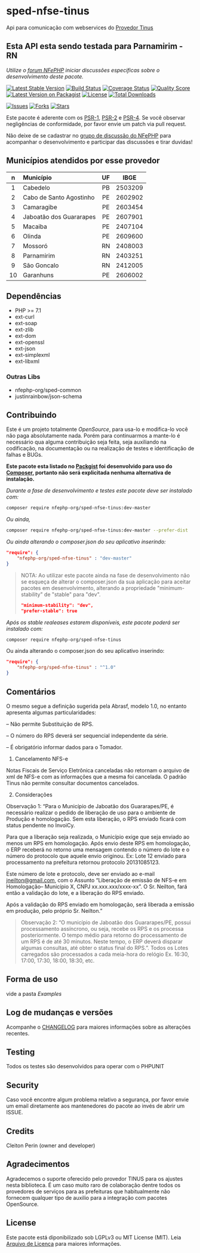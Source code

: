 # sped-nfse-tinus

Api para comunicação com webservices do [Provedor Tinus](https://www.tinus.com.br/)

## Esta API esta sendo testada para Parnamirim - RN

*Utilize o [forum NFePHP](https://groups.google.com/forum/#!forum/nfephp) iniciar discussões especificas sobre o desenvolvimento deste pacote.*


[![Latest Stable Version][ico-stable]][link-packagist]
[![Build Status][ico-travis]][link-travis]
[![Coverage Status][ico-scrutinizer]][link-scrutinizer]
[![Quality Score][ico-code-quality]][link-code-quality]
[![Latest Version on Packagist][ico-version]][link-packagist]
[![License][ico-license]][link-packagist]
[![Total Downloads][ico-downloads]][link-downloads]

[![Issues][ico-issues]][link-issues]
[![Forks][ico-forks]][link-forks]
[![Stars][ico-stars]][link-stars]

Este pacote é aderente com os [PSR-1], [PSR-2] e [PSR-4]. Se você observar negligências de conformidade, por favor envie um patch via pull request.

[PSR-1]: https://github.com/php-fig/fig-standards/blob/master/accepted/PSR-1-basic-coding-standard.md
[PSR-2]: https://github.com/php-fig/fig-standards/blob/master/accepted/PSR-2-coding-style-guide.md
[PSR-4]: https://github.com/php-fig/fig-standards/blob/master/accepted/PSR-4-autoloader.md

Não deixe de se cadastrar no [grupo de discussão do NFePHP](http://groups.google.com/group/nfephp) para acompanhar o desenvolvimento e participar das discussões e tirar duvidas!

## Municípios atendidos por esse provedor

|n|Município|UF|IBGE|
|:---:|:---|:---:|:---:|
|1|Cabedelo|PB|2503209|
|2|Cabo de Santo Agostinho|PE|2602902|
|3|Camaragibe|PE|2603454|
|4|Jaboatão dos Guararapes|PE|2607901|
|5|Macaiba|PE|2407104|
|6|Olinda|PE|2609600|
|7|Mossoró|RN|2408003|
|8|Parnamirim|RN|2403251|
|9|São Goncalo|RN|2412005|
|10|Garanhuns|PE|2606002|



## Dependências

- PHP >= 7.1
- ext-curl
- ext-soap
- ext-zlib
- ext-dom
- ext-openssl
- ext-json
- ext-simplexml
- ext-libxml

### Outras Libs

- nfephp-org/sped-common
- justinrainbow/json-schema

## Contribuindo
Este é um projeto totalmente *OpenSource*, para usa-lo e modifica-lo você não paga absolutamente nada. Porém para continuarmos a mante-lo é necessário qua alguma contribuição seja feita, seja auxiliando na codificação, na documentação ou na realização de testes e identificação de falhas e BUGs.

**Este pacote esta listado no [Packgist](https://packagist.org/) foi desenvolvido para uso do [Composer](https://getcomposer.org/), portanto não será explicitada nenhuma alternativa de instalação.**

*Durante a fase de desenvolvimento e testes este pacote deve ser instalado com:*
```bash
composer require nfephp-org/sped-nfse-tinus:dev-master
```

*Ou ainda,*
```bash
composer require nfephp-org/sped-nfse-tinus:dev-master --prefer-dist
```

*Ou ainda alterando o composer.json do seu aplicativo inserindo:*
```json
"require": {
    "nfephp-org/sped-nfse-tinus" : "dev-master"
}
```

> NOTA: Ao utilizar este pacote ainda na fase de desenvolvimento não se esqueça de alterar o composer.json da sua aplicação para aceitar pacotes em desenvolvimento, alterando a propriedade "minimum-stability" de "stable" para "dev".
> ```json
> "minimum-stability": "dev",
> "prefer-stable": true
> ```

*Após os stable realeases estarem disponíveis, este pacote poderá ser instalado com:*
```bash
composer require nfephp-org/sped-nfse-tinus
```
Ou ainda alterando o composer.json do seu aplicativo inserindo:
```json
"require": {
    "nfephp-org/sped-nfse-tinus" : "^1.0"
}
```

## Comentários

O mesmo segue a definição sugerida pela Abrasf, modelo 1.0, no entanto apresenta algumas particularidades:

– Não permite Substituição de RPS.

– O número do RPS deverá ser sequencial independente da série.

– É obrigatório informar dados para o Tomador.

1. Cancelamento NFS-e

Notas Fiscais de Serviço Eletrônica canceladas não retornam o arquivo de xml de NFS-e com as informações que a mesma foi cancelada. O padrão Tinus não permite consultar documentos cancelados.

2. Considerações

Observação 1: “Para o Município de Jaboatão dos Guararapes/PE, é necessário realizar o pedido de liberação de uso para o ambiente de Produção e homologação. Sem esta liberação, o RPS enviado ficará com status pendente no InvoiCy.

Para que a liberação seja realizada, o Município exige que seja enviado ao menos um RPS em homologação. Após envio deste RPS em homologação, o ERP receberá no retorno uma mensagem contendo o número do lote e o número do protocolo que aquele envio originou. Ex: Lote 12 enviado para processamento na prefeitura retornou protocolo 20131085123.

Este número de lote e protocolo, deve ser enviado ao e-mail jneilton@gmail.com, com o Assunto “Liberação de emissão de NFS-e em Homologação– Município X, CNPJ xx.xxx.xxx/xxxx-xx”. O Sr. Neilton, fará então a validação do lote, e a liberação do RPS enviado.

Após a validação do RPS enviado em homologação, será liberada a emissão em produção, pelo próprio Sr. Neilton.”

> Observação 2: “O município de Jaboatão dos Guararapes/PE, possui processamento assíncrono, ou seja, recebe os RPS e os processa posteriormente. O tempo médio para retorno do processamento de um RPS é de até 30 minutos. Neste tempo, o ERP deverá disparar algumas consultas, até obter o status final do RPS.”. Todos os Lotes carregados são processados a cada meia-hora do relógio Ex. 16:30, 17:00, 17:30, 18:00, 18:30, etc.

## Forma de uso
vide a pasta *Examples*

## Log de mudanças e versões
Acompanhe o [CHANGELOG](CHANGELOG.md) para maiores informações sobre as alterações recentes.

## Testing

Todos os testes são desenvolvidos para operar com o PHPUNIT

## Security

Caso você encontre algum problema relativo a segurança, por favor envie um email diretamente aos mantenedores do pacote ao invés de abrir um ISSUE.

## Credits

Cleiton Perin (owner and developer)

## Agradecimentos

Agradecemos o suporte oferecido pelo provedor TINUS para os ajustes nesta biblioteca.
É um caso muito raro de colaboração dentre todos os provedores de serviços para as prefeituras que habitualmente não fornecem qualquer tipo de auxilio para a integração com pacotes OpenSource.

## License

Este pacote está diponibilizado sob LGPLv3 ou MIT License (MIT). Leia  [Arquivo de Licença](LICENSE.md) para maiores informações.


[ico-stable]: https://poser.pugx.org/nfephp-org/sped-nfse-tinus/version
[ico-stars]: https://img.shields.io/github/stars/nfephp-org/sped-nfse-tinus.svg?style=flat-square
[ico-forks]: https://img.shields.io/github/forks/nfephp-org/sped-nfse-tinus.svg?style=flat-square
[ico-issues]: https://img.shields.io/github/issues/nfephp-org/sped-nfse-tinus.svg?style=flat-square
[ico-travis]: https://img.shields.io/travis/nfephp-org/sped-nfse-tinus/master.svg?style=flat-square
[ico-scrutinizer]: https://img.shields.io/scrutinizer/coverage/g/nfephp-org/sped-nfse-tinus.svg?style=flat-square
[ico-code-quality]: https://img.shields.io/scrutinizer/g/nfephp-org/sped-nfse-tinus.svg?style=flat-square
[ico-downloads]: https://img.shields.io/packagist/dt/nfephp-org/sped-nfse-tinus.svg?style=flat-square
[ico-version]: https://img.shields.io/packagist/v/nfephp-org/sped-nfse-tinus.svg?style=flat-square
[ico-license]: https://poser.pugx.org/nfephp-org/nfephp/license.svg?style=flat-square
[ico-gitter]: https://img.shields.io/badge/GITTER-4%20users%20online-green.svg?style=flat-square

[link-packagist]: https://packagist.org/packages/nfephp-org/sped-nfse-tinus
[link-travis]: https://travis-ci.org/nfephp-org/sped-nfse-tinus
[link-scrutinizer]: https://scrutinizer-ci.com/g/nfephp-org/sped-nfse-tinus/code-structure
[link-code-quality]: https://scrutinizer-ci.com/g/nfephp-org/sped-nfse-tinus
[link-downloads]: https://packagist.org/packages/nfephp-org/sped-nfse-tinus
[link-author]: https://github.com/nfephp-org
[link-issues]: https://github.com/nfephp-org/sped-nfse-tinus/issues
[link-forks]: https://github.com/nfephp-org/sped-nfse-tinus/network
[link-stars]: https://github.com/nfephp-org/sped-nfse-tinus/stargazers
[link-gitter]: https://gitter.im/nfephp-org/sped-nfse-tinus?utm_source=badge&utm_medium=badge&utm_campaign=pr-badge&utm_content=badge